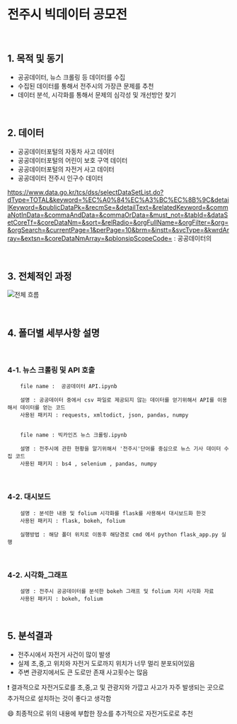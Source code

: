 # 전주시 빅데이터 공모전

&nbsp;

## 1. 목적 및 동기

 - 공공데이터, 뉴스 크롤링 등 데이터를 수집 
 - 수집된 데이터를 통해서 전주시의 가장큰 문제를 추천
 - 데이터 분석, 시각화를 통해서 문제의 심각성 및 개선방안 찾기
 
&nbsp;

## 2. 데이터
 - 공공데이터포털의 자동차 사고 데이터
 - 공공데이터포털의 어린이 보호 구역 데이터
 - 공공데이터포털의 자전거 사고 데이터
 - 공공데이터 전주시 인구수 데이터
 
https://www.data.go.kr/tcs/dss/selectDataSetList.do?dType=TOTAL&keyword=%EC%A0%84%EC%A3%BC%EC%8B%9C&detailKeyword=&publicDataPk=&recmSe=&detailText=&relatedKeyword=&commaNotInData=&commaAndData=&commaOrData=&must_not=&tabId=&dataSetCoreTf=&coreDataNm=&sort=&relRadio=&orgFullName=&orgFilter=&org=&orgSearch=&currentPage=1&perPage=10&brm=&instt=&svcType=&kwrdArray=&extsn=&coreDataNmArray=&pblonsipScopeCode=
 : 공공데이터의 



&nbsp;
## 3. 전체적인 과정
![전체 흐름](http://drive.google.com/uc?export=view&id=1HmCycdd-LR3Mf-t79eaOUN7v-wi_H_4j)



&nbsp;
## 4. 폴더별 세부사항 설명
&nbsp;

   ### 4-1. 뉴스 크롤링 및 API 호출
 
 
        file name :  공공데이터 API.ipynb
        
        설명 : 공공데이터 중에서 csv 파일로 제공되지 않는 데이터를 얻기위해서 API를 이용해서 데이터를 얻는 코드
        사용된 패키지 : requests, xmltodict, json, pandas, numpy


        file name : 빅카인즈 뉴스 크롤링.ipynb

        설명 : 전주시에 관한 현황을 알기위해서 '전주시'단어를 중심으로 뉴스 기사 데이터 수집 코드
        사용된 패키지 : bs4 , selenium , pandas, numpy
        
        
        
&nbsp;
   ### 4-2. 대시보드
        
        설명 : 분석한 내용 및 folium 시각화를 flask를 사용해서 대시보드화 한것
        사용된 패키지 : flask, bokeh, folium
        
        실행방법 : 해당 폴더 위치로 이동후 해당경로 cmd 에서 python flask_app.py 실행
        
&nbsp;
   ### 4-2. 시각화_그래프
        
        설명 : 전주시 공공데이터를 분석한 bokeh 그래프 및 folium 지리 시각화 자료
        사용된 패키지 : bokeh, folium

 

 
 
&nbsp;
## 5. 분석결과
  - 전주시에서 자전거 사건이 많이 발생
  - 실제 초,중,고 위치와 자전거 도로까지 위치가 너무 멀리 분포되어있음
  - 주변 관광지에서도 큰 도로만 존재 사고횟수는 많음
  
  :heavy_exclamation_mark: 결과적으로 자전거도로를 초,중,고 및 관광지와 가깝고 사고가 자주 발생되는 곳으로 추가적으로 설치하는 것이 좋다고 생각함
  
  
  :smile: 최종적으로 위의 내용에 부합한 장소를 추가적으로 자전거도로로 추천
